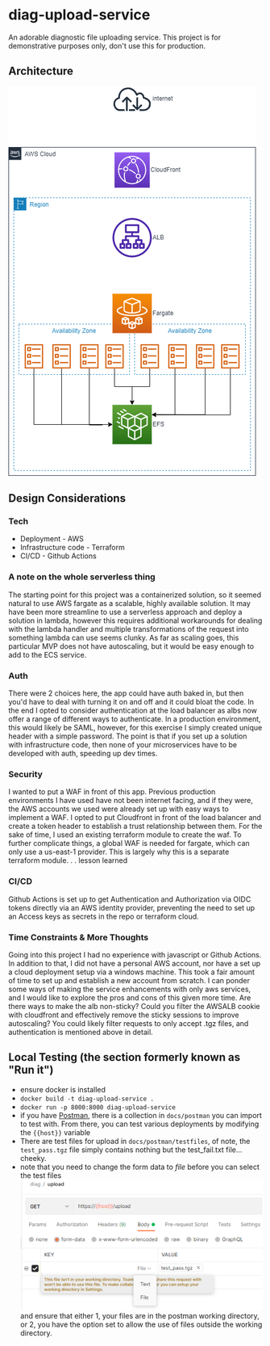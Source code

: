 # diag-upload-service

An adorable diagnostic file uploading service. This project is for demonstrative purposes only, don't use this for production. 

## Architecture

![diagram](docs/arch.drawio.png)


## Design Considerations

### Tech

- Deployment - AWS 
- Infrastructure code - Terraform 
- CI/CD - Github Actions 

### A note on the whole serverless thing

The starting point for this project was a containerized solution, so it seemed natural to use AWS fargate as a scalable, highly available solution. It may have been more streamline to use a serverless approach and deploy a solution in lambda, however this requires additional workarounds for dealing with the lambda handler and multiple transformations of the request into something lambda can use seems clunky. As far as scaling goes, this particular MVP does not have autoscaling, but it would be easy enough to add to the ECS service. 

### Auth

There were 2 choices here, the app could have auth baked in, but then you'd have to deal with turning it on and off and it could bloat the code. In the end I opted to consider authentication at the load balancer as albs now offer a range of different ways to authenticate. In a production environment, this would likely be SAML, however, for this exercise I simply created unique header with a simple password. The point is that if you set up a solution with infrastructure code, then none of your microservices have to be developed with auth, speeding up dev times. 

### Security

I wanted to put a WAF in front of this app. Previous production environments I have used have not been internet facing, and if they were, the AWS accounts we used were already set up with easy ways to implement a WAF. I opted to put Cloudfront in front of the load balancer and create a token header to establish a trust relationship between them. For the sake of time, I used an existing terraform module to create the waf. To further complicate things, a global WAF is needed for fargate, which can only use a us-east-1 provider. This is largely why this is a separate terraform module. . . lesson learned

### CI/CD

Github Actions is set up to get Authentication and Authorization via OIDC tokens directly via an AWS identity provider, preventing the need to set up an Access keys as secrets in the repo or terraform cloud. 

### Time Constraints & More Thoughts

Going into this project I had no experience with javascript or Github Actions. In addition to that, I did not have a personal AWS account, nor have a set up a cloud deployment setup via a windows machine. This took a fair amount of time to set up and establish a new account from scratch. I can ponder some ways of making the service enhancements with only aws services, and I would like to explore the pros and cons of this given more time. Are there ways to make the alb non-sticky? Could you filter the AWSALB cookie with cloudfront and effectively remove the sticky sessions to improve autoscaling? You could likely filter requests to only accept .tgz files, and authentication is mentioned above in detail. 

## Local Testing (the section formerly known as "Run it")

- ensure docker is installed
- `docker build -t diag-upload-service .`
- `docker run -p 8000:8000 diag-upload-service`
- if you have [Postman](https://www.postman.com/), there is a collection in `docs/postman` you can import to test with. From there, you can test various deployments by modifying the `{{host}}` variable 
- There are test files for upload in `docs/postman/testfiles`, of note, the `test_pass.tgz` file simply contains nothing but the test_fail.txt file... cheeky.
- note that you need to change the form data to *file* before you can select the test files  ![diagram](docs/postman.png) and ensure that either 1, your files are in the postman working directory, or 2, you have the option set to allow the use of files outside the working directory.


